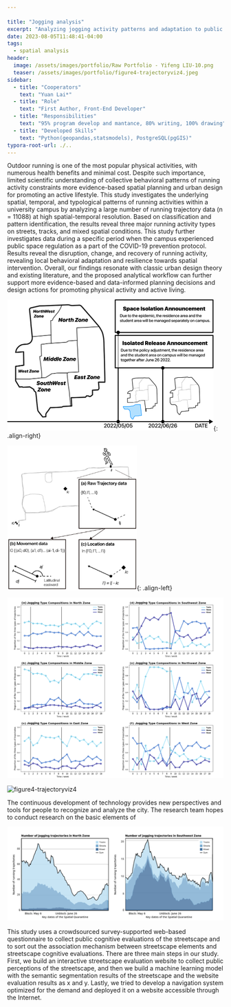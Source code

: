 ```yaml
---

title: "Jogging analysis"
excerpt: "Analyzing jogging activity patterns and adaptation to public health regulation."
date: 2023-08-05T11:48:41-04:00
tags:
  - spatial analysis
header:
  image: /assets/images/portfolio/Raw Portfolio - Yifeng LIU-10.png
  teaser: /assets/images/portfolio/figure4-trajectoryviz4.jpeg
sidebar:
  - title: "Cooperators"
    text: "Yuan Lai*"
  - title: "Role"
    text: "First Author, Front-End Developer"
  - title: "Responsibilities"
    text: "95% program develop and mantance, 80% writing, 100% drawing"
  - title: "Developed Skills"
    text: "Python(geopandas,statsmodels), PostgreSQL(pgGIS)"
typora-root-url: ./..
---
```


Outdoor running is one of the most popular physical activities, with numerous health benefits and minimal cost. Despite such importance, limited scientific understanding of collective behavioral patterns of running activity constraints more evidence-based spatial planning and urban design for promoting an active lifestyle. This study investigates the underlying spatial, temporal, and typological patterns of running activities within a university campus by analyzing a large number of running trajectory data (n = 11088) at high spatial-temporal resolution. Based on classification and pattern identification, the results reveal three major running activity types on streets, tracks, and mixed spatial conditions. This study further investigates data during a specific period when the campus experienced public space regulation as a part of the COVID-19 prevention protocol. Results reveal the disruption, change, and recovery of running activity, revealing local behavioral adaptation and resilience towards spatial intervention. Overall, our findings resonate with classic urban design theory and existing literature, and the proposed analytical workflow can further support more evidence-based and data-informed planning decisions and design actions for promoting physical activity and active living.



<img src="/assets/images/portfolio/figure1-studyarea.jpeg" alt="figure4-trajectoryviz4" style="zoom:50%;" />{: .align-right}





<img src="/assets/images/portfolio/figure3-attributeDiagram.jpeg" alt="figure4-trajectoryviz4" style="zoom: 33%;" />{: .align-left}





<img src="/assets/images/portfolio/figure6-timeSeries2.jpeg" alt="figure4-trajectoryviz4" style="zoom:50%;" />





![figure4-trajectoryviz4](/assets/images/portfolio/figure4-trajectoryviz4.jpeg)

The continuous development of technology provides new perspectives and tools for people to recognize and analyze the city. The research team hopes to conduct research on the basic elements of 

![figure7-numtimeseries](/assets/images/portfolio/figure7-numtimeseries.jpeg)

This study uses a crowdsourced survey-supported web-based questionnaire to collect public cognitive evaluations of the streetscape and to sort out the association mechanism between streetscape elements and streetscape cognitive evaluations. There are three main steps in our study. First, we build an interactive streetscape evaluation website to collect public perceptions of the streetscape, and then we build a machine learning model with the semantic segmentation results of the streetscape and the website evaluation results as x and y. Lastly, we tried to develop a navigation system optimized for the demand and deployed it on a website accessible through the Internet.